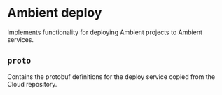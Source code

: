 # Ambient deploy

Implements functionality for deploying Ambient projects to Ambient services.

## `proto`

Contains the protobuf definitions for the deploy service copied from the Cloud repository.
